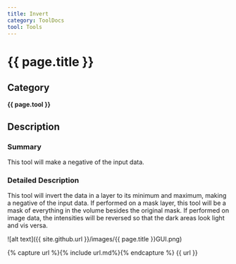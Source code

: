 ```yaml
---
title: Invert
category: ToolDocs 
tool: Tools
---
```


# {{ page.title }} 

## Category

**{{ page.tool }}**

## Description

### Summary

This tool will make a negative of the input data.

### Detailed Description

This tool will invert the data in a layer to its minimum and maximum, making a negative of the input data. If performed on a mask layer, this tool will be a mask of everything in the volume besides the original mask. If performed on image data, the intensities will be reversed so that the dark areas look light and vis versa.

![alt text]({{ site.github.url }}/images/{{ page.title }}GUI.png)

{% capture url %}{% include url.md%}{% endcapture %}
{{ url }}
